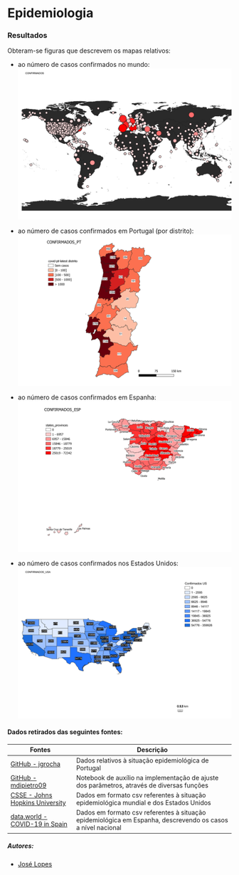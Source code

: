 # Epidemiologia






### Resultados
Obteram-se figuras que descrevem os mapas relativos:

- ao número de casos confirmados no mundo:
![confirmados_mundo](/COVID_19/figuras/confirmados_mundo.png)

- ao número de casos confirmados em Portugal (por distrito):
![confirmados_portugal](/COVID_19/figuras/confirmados_distrito.png)

- ao número de casos confirmados em Espanha:
![confirmados_espanha](/COVID_19/figuras/confirmados_esp.png)

- ao número de casos confirmados nos Estados Unidos:
![confirmados_usa](/COVID_19/figuras/confirmados_usa.png)


#### Dados retirados das seguintes fontes:

| Fontes  |  Descrição  |
| ------------------- | ------------------- |
|  [GitHub - jgrocha](https://github.com/jgrocha/covid-pt) |  Dados relativos à situação epidemiológica de Portugal |
|  [GitHub - mdipietro09](https://github.com/mdipietro09/DataScience_ArtificialIntelligence_Utils/blob/master/time_series/example_parametric_fit.ipynb) |  Notebook de auxílio na implementação de ajuste dos parâmetros, através de diversas funções |
| [CSSE - Johns Hopkins University](https://github.com/CSSEGISandData/COVID-19/tree/master/csse_covid_19_data)  | Dados em formato csv referentes à situação epidemiológica mundial e dos Estados Unidos |
| [data.world - COVID-19 in Spain](https://data.world/liz-friedman/covid-19-in-spain)  | Dados em formato csv referentes à situação epidemiológica em Espanha, descrevendo os casos a nível nacional |

##### Autores:

- [José Lopes](https://github.com/a82207)
